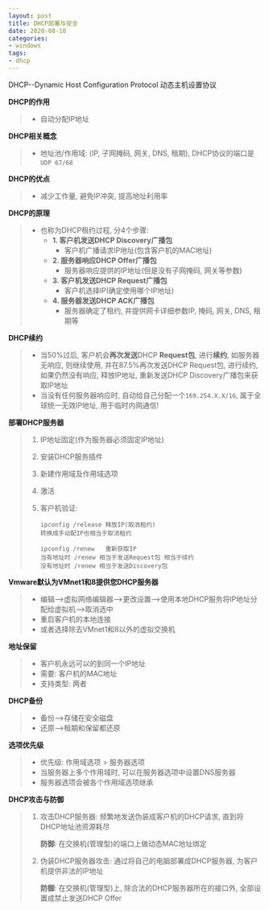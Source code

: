 ```yaml
---
layout: post
title: DHCP部署与安全
date: 2020-08-10
categories:
- windows
tags:
- dhcp
---
```

DHCP--Dynamic Host Configuration Protocol 动态主机设置协议

**DHCP的作用**

> * 自动分配IP地址

**DHCP相关概念**

> * 地址池/作用域: (IP, 子网掩码, 网关, DNS, 租期), DHCP协议的端口是`UDP 67/68`

**DHCP的优点**

> * 减少工作量, 避免IP冲突, 提高地址利用率

**DHCP的原理**

> * 也称为DHCP租约过程, 分4个步骤:
>   * **1. 客户机发送DHCP Discovery广播包**
>     * 客户机广播请求IP地址(包含客户机的MAC地址)		
>   * **2. 服务器响应DHCP Offer广播包**
>     * 服务器响应提供的IP地址(但是没有子网掩码, 网关等参数)
>   * **3. 客户机发送DHCP Request广播包**
>     * 客户机选择IP(确定使用哪个IP地址)
>   * **4. 服务器发送DHCP ACK广播包**
>     * 服务器确定了租约, 并提供网卡详细参数IP, 掩码, 网关, DNS, 租期等

**DHCP续约**

> * 当50%过后, 客户机会**再次发送**DHCP **Request包**, 进行**续约**, 如服务器无响应, 则继续使用, 并在87.5%再次发送DHCP Request包, 进行续约, 如果仍然没有响应, 释放IP地址, 重新发送DHCP Discovery广播包来获取IP地址 
> * 当没有任何服务器响应时, 自动给自己分配一个`169.254.X.X/16`, 属于全球统一无效IP地址, 用于临时内网通信!

**部署DHCP服务器**

> 1. IP地址固定(作为服务器必须固定IP地址)
>
> 2. 安装DHCP服务插件
>
> 3. 新建作用域及作用域选项
>
> 4. 激活
>
> 5. 客户机验证:
>
>    ```
>    ipconfig /release 释放IP(取消租约)
>    转换成手动配IP也相当于取消租约
>    
>    ipconfig /renew   重新获取IP
>    当有地址时 /renew 相当于发送Request包 相当于续约
>    没有地址时 /renew 相当于发送Discovery包
>    ```

**Vmware默认为VMnet1和8提供您DHCP服务器**

> * 编辑-->虚拟网络编辑器-->更改设置-->使用本地DHCP服务将IP地址分配给虚拟机-->取消选中
> * 重启客户机的本地连接
> * 或者选择除去VMnet1和8以外的虚拟交换机

**地址保留**

> * 客户机永远可以的到同一个IP地址
> * 需要: 客户机的MAC地址
> * 支持类型: 两者

**DHCP备份**

> * 备份-->存储在安全磁盘
> * 还原-->租期和保留都还原

**选项优先级**

> * 优先级:  作用域选项 > 服务器选项
> * 当服务器上多个作用域时, 可以在服务器选项中设置DNS服务器
> * 服务器选项会被各个作用域选项继承

**DHCP攻击与防御**

> 1. 攻击DHCP服务器: 频繁地发送伪装成客户机的DHCP请求, 直到将DHCP地址池资源耗尽
>
>    **防御**: 在交换机(管理型)的端口上做动态MAC地址绑定
>
> 2. 伪装DHCP服务器攻击: 通过将自己的电脑部署成DHCP服务器, 为客户机提供非法的IP地址
>
>    **防御**: 在交换机(管理型)上, 除合法的DHCP服务器所在的接口外, 全部设置成禁止发送DHCP Offer
